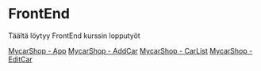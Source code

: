 # FrontEnd
Täältä löytyy FrontEnd kurssin lopputyöt

[MycarShop - App](/carshop/src/App.js)
[MycarShop - AddCar](/carshop/src/Components/AddCar.js)
[MycarShop - CarList](/carshop/src/Components/CarList.js)
[MycarShop - EditCar](/carshop/src/Components/EditCar.js)
